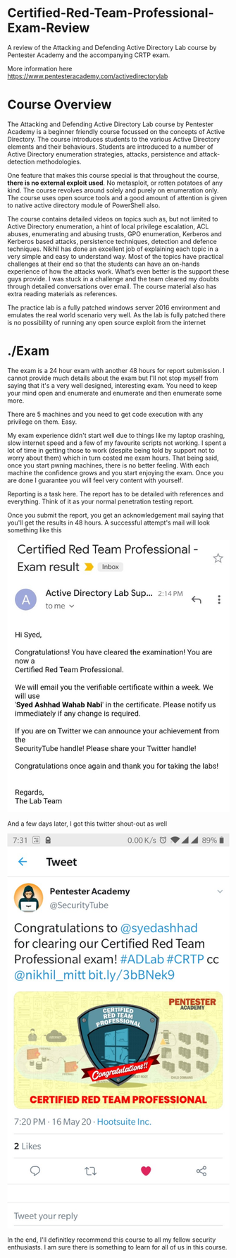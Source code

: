# Certified-Red-Team-Professional-Exam-Review
A review of the Attacking and Defending Active Directory Lab course by Pentester Academy and the accompanying CRTP exam.

More information here https://www.pentesteracademy.com/activedirectorylab

# Course Overview

The Attacking and Defending Active Directory Lab course by Pentester Academy is a beginner friendly course focussed on the concepts of Active Directory. The course introduces students to the various Active Directory elements and their behaviours. Students are introduced to a number of Active Directory enumeration strategies, attacks, persistence and attack-detection methodologies.

One feature that makes this course special is that throughout the course, <b>there is no external exploit used</b>. No metasploit, or rotten potatoes of any kind. The course revolves around solely and purely on enumeration only. The course uses open source tools and a good amount of attention is given to native active directory module of PowerShell also.

The course contains detailed videos on topics such as, but not limited to Active Directory enumeration, a hint of local privilege escalation, ACL abuses, enumerating and abusing trusts, GPO enumeration, Kerberos and Kerberos based attacks, persistence techniques, detection and defence techniques. Nikhil has done an excellent job of explaining each topic in a very simple and easy to understand way. Most of the topics have practical challenges at their end so that the students can have an on-hands experience of how the attacks work. What’s even better is the support these guys provide. I was stuck in a challenge and the team cleared my doubts through detailed conversations over email. The course material also has extra reading materials as references.

The practice lab is a fully patched windows server 2016 environment and emulates the real world scenario very well. As the lab is fully patched there is no possibility of running any open source exploit from the internet


# ./Exam

The exam is a 24 hour exam with another 48 hours for report submission. I cannot provide much details about the exam but I'll not stop myself from saying that it's a very well designed, interesting exam. You need to keep your mind open and enumerate and enumerate and then enumerate some more.

There are 5 machines and you need to get code execution with any privilege on them. Easy. 

My exam experience didn't start well due to things like my laptop crashing, slow internet speed and a few of my favourite scripts not working. I spent a lot of time in getting those to work (despite being told by support not to worry about them) which in turn costed me exam hours. That being said, once you start pwning machines, there is no better feeling. With each machine the confidence grows and you start enjoying the exam. Once you are done I guarantee you will feel very content with yourself. 

Reporting is a task here. The report has to be detailed with references and everything. Think of it as your normal penetration testing report.

Once you submit the report, you get an acknowledgement mail saying that you'll get the results in 48 hours. A successful attempt's mail will look something like this

![result email](https://github.com/ashhad/Certified-Red-Team-Professional-Exam-Review/blob/master/CRTP_email.jpg)

And a few days later, I got this twitter shout-out as well

![twitter shoutout](https://github.com/ashhad/Certified-Red-Team-Professional-Exam-Review/blob/master/CRTP_twitter.jpg)


In the end, I'll definitley recommend this course to all my fellow security enthusiasts. I am sure there is something to learn for all of us in this course.
